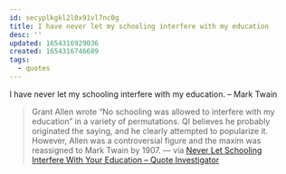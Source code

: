 ```yaml
---
id: secyplkgkl2l0x91vl7nc0g
title: I have never let my schooling interfere with my education
desc: ''
updated: 1654316929036
created: 1654316746689
tags:
  - quotes
---
```


I have never let my schooling interfere with my education. – Mark Twain

> Grant Allen wrote “No schooling was allowed to interfere with my education” in a variety of permutations. QI believes he probably originated the saying, and he clearly attempted to popularize it. However, Allen was a controversial figure and the maxim was reassigned to Mark Twain by 1907. — via [Never Let Schooling Interfere With Your Education – Quote Investigator](https://quoteinvestigator.com/2010/09/25/schooling-vs-education/)
